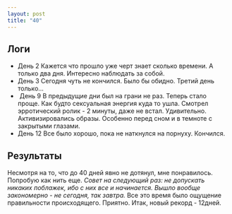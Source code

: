 ```yaml
--- 
layout: post
title: "40"
---
```


<h2>Логи</h2>
<ul>
	<li>День 2
Кажется что прошло уже черт знает сколько времени. А только два дня.
Интересно наблюдать за собой.</li>
	<li>День 3
Сегодня чуть не кончился. Было бы обидно. Третий день только...</li>
	<li> День 9
В предыдущие дни был на грани не раз. Теперь стало проще. Как будто сексуальная энергия куда то ушла. Смотрел эрротический ролик - 2 минуты, даже не встал. Удивительно.
Активизировались образы. Особенно перед сном и в темноте с закрытыми глазами.</li>
	<li>День 12
Все было хорошо, пока не наткнулся на порнуху. Кончился.</li>
</ul>
<h2>Результаты</h2>
Несмотря на то, что до 40 дней явно не дотянул, мне понравилось. Попробую как нить еще.
<em>Совет на следующий раз: не допускать никаких поблажек, ибо с них все и начинается. Вышло вообще закономерно - не сегодня, так завтра.</em>
Все это время было ощущение правильности происходящего. Приятно.
Итак, новый рекорд - 12дней.
